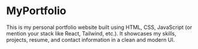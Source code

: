 # MyPortfolio
This is my personal portfolio website built using HTML, CSS, JavaScript (or mention your stack like React, Tailwind, etc.). It showcases my skills, projects, resume, and contact information in a clean and modern UI.
